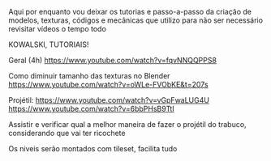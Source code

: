 Aqui por enquanto vou deixar os tutorias e passo-a-passo da criação de modelos, texturas, códigos e mecânicas que utilizo para não ser necessário revisitar vídeos o tempo todo

KOWALSKI, TUTORIAIS!

Geral (4h) https://www.youtube.com/watch?v=fqvNNQQPPS8

Como diminuir tamanho das texturas no Blender https://www.youtube.com/watch?v=oWLe-FVObKE&t=207s

Projétil:
https://www.youtube.com/watch?v=vGpFwaLUG4U
https://www.youtube.com/watch?v=6bbPHsB9TtI

Assistir e verificar qual a melhor maneira de fazer o projétil do trabuco, considerando que vai ter ricochete

Os niveis serão montados com tileset, facilita tudo
